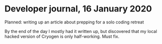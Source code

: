 # Developer journal, 16 January 2020

Planned: writing up an article about prepping for a solo coding retreat

By the end of the day I mostly had it written up, but discovered that my
local hacked version of Cryogen is only half-working. Must fix.
